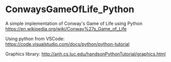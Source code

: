 # ConwaysGameOfLife_Python
A simple implementation of Conway's Game of Life using Python
https://en.wikipedia.org/wiki/Conway%27s_Game_of_Life

Using python from VSCode:
https://code.visualstudio.com/docs/python/python-tutorial

Graphics library:
http://anh.cs.luc.edu/handsonPythonTutorial/graphics.html
